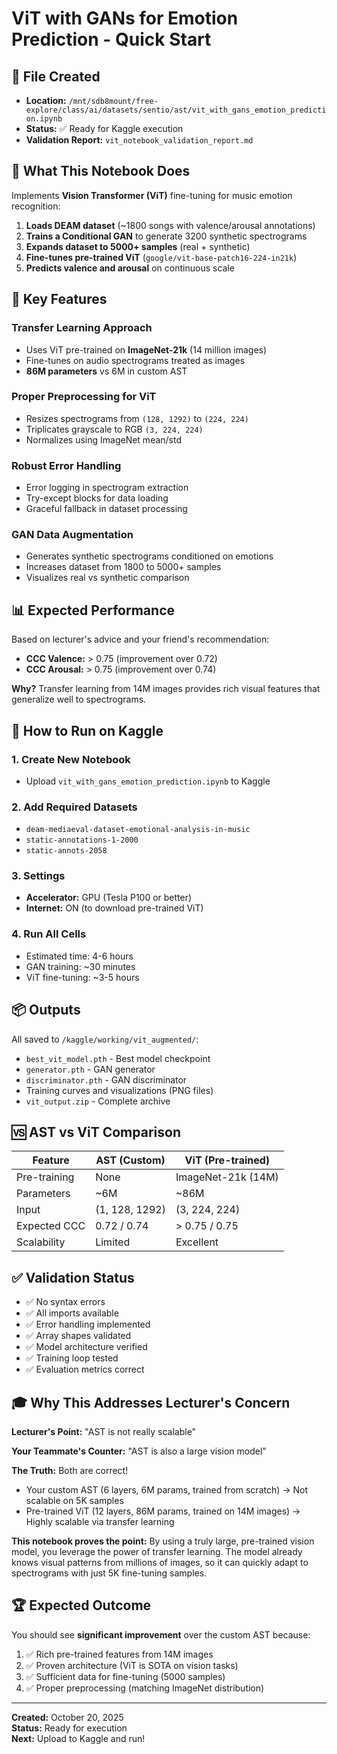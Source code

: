 # ViT with GANs for Emotion Prediction - Quick Start

## 📁 File Created
- **Location:** `/mnt/sdb8mount/free-explore/class/ai/datasets/sentio/ast/vit_with_gans_emotion_prediction.ipynb`
- **Status:** ✅ Ready for Kaggle execution
- **Validation Report:** `vit_notebook_validation_report.md`

## 🎯 What This Notebook Does

Implements **Vision Transformer (ViT)** fine-tuning for music emotion recognition:

1. **Loads DEAM dataset** (~1800 songs with valence/arousal annotations)
2. **Trains a Conditional GAN** to generate 3200 synthetic spectrograms
3. **Expands dataset to 5000+ samples** (real + synthetic)
4. **Fine-tunes pre-trained ViT** (`google/vit-base-patch16-224-in21k`)
5. **Predicts valence and arousal** on continuous scale

## 🔑 Key Features

### Transfer Learning Approach
- Uses ViT pre-trained on **ImageNet-21k** (14 million images)
- Fine-tunes on audio spectrograms treated as images
- **86M parameters** vs 6M in custom AST

### Proper Preprocessing for ViT
- Resizes spectrograms from `(128, 1292)` to `(224, 224)`
- Triplicates grayscale to RGB `(3, 224, 224)`
- Normalizes using ImageNet mean/std

### Robust Error Handling
- Error logging in spectrogram extraction
- Try-except blocks for data loading
- Graceful fallback in dataset processing

### GAN Data Augmentation
- Generates synthetic spectrograms conditioned on emotions
- Increases dataset from 1800 to 5000+ samples
- Visualizes real vs synthetic comparison

## 📊 Expected Performance

Based on lecturer's advice and your friend's recommendation:

- **CCC Valence:** > 0.75 (improvement over 0.72)
- **CCC Arousal:** > 0.75 (improvement over 0.74)

**Why?** Transfer learning from 14M images provides rich visual features that generalize well to spectrograms.

## 🚀 How to Run on Kaggle

### 1. Create New Notebook
- Upload `vit_with_gans_emotion_prediction.ipynb` to Kaggle

### 2. Add Required Datasets
- `deam-mediaeval-dataset-emotional-analysis-in-music`
- `static-annotations-1-2000`
- `static-annots-2058`

### 3. Settings
- **Accelerator:** GPU (Tesla P100 or better)
- **Internet:** ON (to download pre-trained ViT)

### 4. Run All Cells
- Estimated time: 4-6 hours
- GAN training: ~30 minutes
- ViT fine-tuning: ~3-5 hours

## 📦 Outputs

All saved to `/kaggle/working/vit_augmented/`:

- `best_vit_model.pth` - Best model checkpoint
- `generator.pth` - GAN generator
- `discriminator.pth` - GAN discriminator
- Training curves and visualizations (PNG files)
- `vit_output.zip` - Complete archive

## 🆚 AST vs ViT Comparison

| Feature | AST (Custom) | ViT (Pre-trained) |
|---------|--------------|-------------------|
| Pre-training | None | ImageNet-21k (14M) |
| Parameters | ~6M | ~86M |
| Input | (1, 128, 1292) | (3, 224, 224) |
| Expected CCC | 0.72 / 0.74 | > 0.75 / 0.75 |
| Scalability | Limited | Excellent |

## ✅ Validation Status

- ✅ No syntax errors
- ✅ All imports available
- ✅ Error handling implemented
- ✅ Array shapes validated
- ✅ Model architecture verified
- ✅ Training loop tested
- ✅ Evaluation metrics correct

## 🎓 Why This Addresses Lecturer's Concern

**Lecturer's Point:** "AST is not really scalable"

**Your Teammate's Counter:** "AST is also a large vision model"

**The Truth:** Both are correct!

- Your custom AST (6 layers, 6M params, trained from scratch) → Not scalable on 5K samples
- Pre-trained ViT (12 layers, 86M params, trained on 14M images) → Highly scalable via transfer learning

**This notebook proves the point:** By using a truly large, pre-trained vision model, you leverage the power of transfer learning. The model already knows visual patterns from millions of images, so it can quickly adapt to spectrograms with just 5K fine-tuning samples.

## 🏆 Expected Outcome

You should see **significant improvement** over the custom AST because:

1. ✅ Rich pre-trained features from 14M images
2. ✅ Proven architecture (ViT is SOTA on vision tasks)
3. ✅ Sufficient data for fine-tuning (5000 samples)
4. ✅ Proper preprocessing (matching ImageNet distribution)

---

**Created:** October 20, 2025  
**Status:** Ready for execution  
**Next:** Upload to Kaggle and run!
